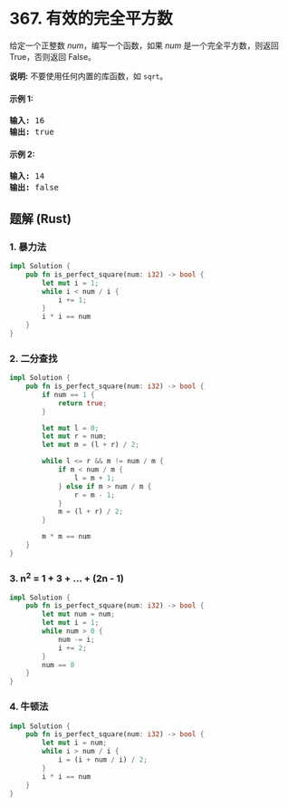 # 367. 有效的完全平方数
给定一个正整数 *num*，编写一个函数，如果 *num* 是一个完全平方数，则返回 True，否则返回 False。

**说明:** 不要使用任何内置的库函数，如 ```sqrt```。

#### 示例 1:
<pre>
<strong>输入:</strong> 16
<strong>输出:</strong> true
</pre>

#### 示例 2:
<pre>
<strong>输入:</strong> 14
<strong>输出:</strong> false
</pre>

## 题解 (Rust)

### 1. 暴力法
```Rust
impl Solution {
    pub fn is_perfect_square(num: i32) -> bool {
        let mut i = 1;
        while i < num / i {
            i += 1;
        }
        i * i == num
    }
}
```

### 2. 二分查找
```Rust
impl Solution {
    pub fn is_perfect_square(num: i32) -> bool {
        if num == 1 {
            return true;
        }

        let mut l = 0;
        let mut r = num;
        let mut m = (l + r) / 2;

        while l <= r && m != num / m {
            if m < num / m {
                l = m + 1;
            } else if m > num / m {
                r = m - 1;
            }
            m = (l + r) / 2;
        }

        m * m == num
    }
}
```

### 3. n<sup>2</sup> = 1 + 3 + ... + (2n - 1)
```Rust
impl Solution {
    pub fn is_perfect_square(num: i32) -> bool {
        let mut num = num;
        let mut i = 1;
        while num > 0 {
            num -= i;
            i += 2;
        }
        num == 0
    }
}
```

### 4. 牛顿法
```Rust
impl Solution {
    pub fn is_perfect_square(num: i32) -> bool {
        let mut i = num;
        while i > num / i {
            i = (i + num / i) / 2;
        }
        i * i == num
    }
}
```
